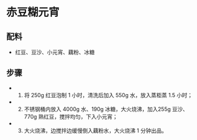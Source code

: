 # 赤豆糊元宵

## 配料
- 红豆、豆沙、小元宵、藕粉、冰糖

## 步骤
- 1. 将 250g 红豆泡制 1 小时，清洗后加入 550g 水，放入蒸柜蒸 1.5 小时；
- 2. 不锈钢桶内放入 4000g 水、190g 冰糖，大火烧沸，加入255g 豆沙、770g 熟红豆，搅拌均匀，下入小元宵；
- 3. 大火烧沸，边搅拌边缓慢倒入藕粉水，大火烧沸 1 分钟出品。